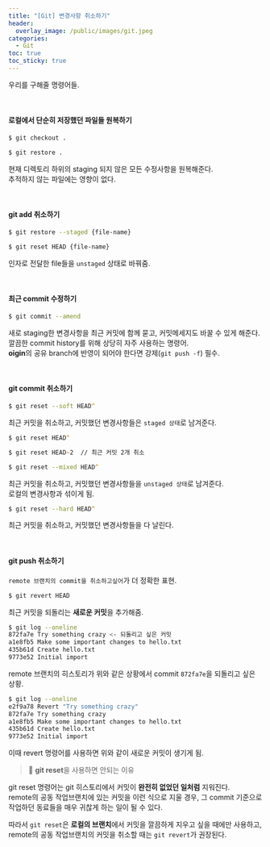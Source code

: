 ```yaml
---
title: "[Git] 변경사항 취소하기"
header:
  overlay_image: /public/images/git.jpeg
categories:
  - Git
toc: true
toc_sticky: true
---
```


우리를 구해줄 명령어들.

<br />

#### 로컬에서 단순히 저장했던 파일들 원복하기

```zsh
$ git checkout .
```
```zsh
$ git restore .
```
현재 디렉토리 하위의 staging 되지 않은 모든 수정사항을 원복해준다.  
추적하지 않는 파일에는 영향이 없다.

<br />

#### git add 취소하기

```zsh
$ git restore --staged {file-name}
```
```zsh
$ git reset HEAD {file-name}
```
인자로 전달한 file들을 `unstaged` 상태로 바꿔줌.

<br />

#### 최근 commit 수정하기

```zsh
$ git commit --amend
```
새로 staging한 변경사항을 최근 커밋에 함께 묻고, 커밋메세지도 바꿀 수 있게 해준다.  
깔끔한 commit history를 위해 상당히 자주 사용하는 명령어.  
**oigin**의 공유 branch에 반영이 되어야 한다면 강제(`git push -f`) 필수.

<br />

#### git commit 취소하기

```zsh
$ git reset --soft HEAD^
```
최근 커밋을 취소하고, 커밋했던 변경사항들은 `staged 상태`로 남겨준다.

```zsh
$ git reset HEAD^
```
```zsh
$ git reset HEAD~2  // 최근 커밋 2개 취소
```
```zsh
$ git reset --mixed HEAD^
```
최근 커밋을 취소하고, 커밋했던 변경사항들을 `unstaged 상태`로 남겨준다.  
로컬의 변경사항과 섞이게 됨.

```zsh
$ git reset --hard HEAD^
```
최근 커밋을 취소하고, 커밋했던 변경사항들을 다 날린다.

<br />

#### git push 취소하기

`remote 브랜치의 commit을 취소하고싶어`가 더 정확한 표현.

```zsh
$ git revert HEAD
```
최근 커밋을 되돌리는 **새로운 커밋**을 추가해줌.

```zsh
$ git log --oneline
872fa7e Try something crazy <- 되돌리고 싶은 커밋
a1e8fb5 Make some important changes to hello.txt
435b61d Create hello.txt
9773e52 Initial import
```
remote 브랜치의 히스토리가 위와 같은 상황에서 commit `872fa7e`을 되돌리고 싶은 상황.  

```zsh
$ git log --oneline
e2f9a78 Revert "Try something crazy"
872fa7e Try something crazy
a1e8fb5 Make some important changes to hello.txt
435b61d Create hello.txt
9773e52 Initial import
```
이때 revert 명령어를 사용하면 위와 같이 새로운 커밋이 생기게 됨.

> 🧨 **git reset**을 사용하면 안되는 이유  

git reset 명령어는 git 히스토리에서 커밋이 **완전히 없었던 일처럼** 지워진다.  
remote의 공동 작업브랜치에 있는 커밋을 이런 식으로 지울 경우, 그 commit 기준으로 작업하던 동료들을 매우 귀찮게 하는 일이 될 수 있다.  

따라서 `git reset`은 **로컬의 브랜치**에서 커밋을 깔끔하게 지우고 싶을 때에만 사용하고,
remote의 공동 작업브랜치의 커밋을 취소할 때는 `git revert`가 권장된다.

